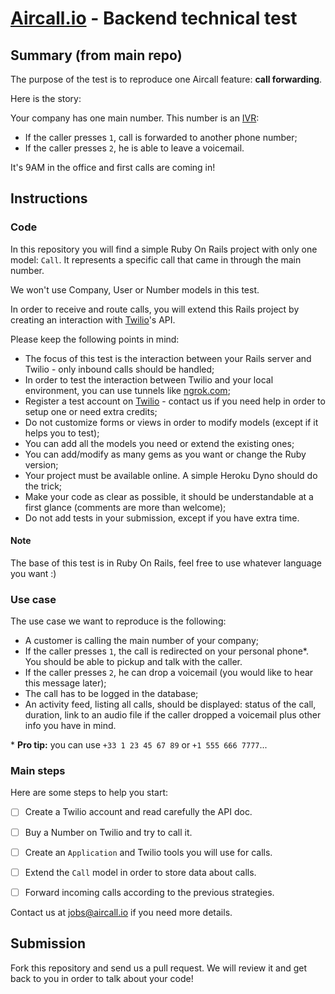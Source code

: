 # [Aircall.io](https://aircall.io) - Backend technical test

## Summary (from main repo)

The purpose of the test is to reproduce one Aircall feature: __call forwarding__.

Here is the story:

Your company has one main number. This number is an [IVR](https://en.wikipedia.org/wiki/Interactive_voice_response):
- If the caller presses `1`, call is forwarded to another phone number;
- If the caller presses `2`, he is able to leave a voicemail.

It's 9AM in the office and first calls are coming in!

## Instructions

### Code

In this repository you will find a simple Ruby On Rails project with only one model: `Call`. It represents a specific call that came in through the main number.

We won't use Company, User or Number models in this test.

In order to receive and route calls, you will extend this Rails project by creating an interaction with [Twilio](https://twilio.com)'s API.

Please keep the following points in mind:

- The focus of this test is the interaction between your Rails server and Twilio - only inbound calls should be handled;
- In order to test the interaction between Twilio and your local environment, you can use tunnels like [ngrok.com](https://ngrok.com);
- Register a test account on [Twilio](https://twilio.com) - contact us if you need help in order to setup one or need extra credits;
- Do not customize forms or views in order to modify models (except if it helps you to test);
- You can add all the models you need or extend the existing ones;
- You can add/modify as many gems as you want or change the Ruby version;
- Your project must be available online. A simple Heroku Dyno should do the trick;
- Make your code as clear as possible, it should be understandable at a first glance (comments are more than welcome);
- Do not add tests in your submission, except if you have extra time.

#### Note
The base of this test is in Ruby On Rails, feel free to use whatever language you want :)


### Use case

The use case we want to reproduce is the following:

- A customer is calling the main number of your company;
- If the caller presses `1`, the call is redirected on your personal phone\*. You should be able to pickup and talk with the caller.
- If the caller presses `2`, he can drop a voicemail (you would like to hear this message later);
- The call has to be logged in the database;
- An activity feed, listing all calls, should be displayed: status of the call, duration, link to an audio file if the caller dropped a voicemail plus other info you have in mind.

\* **Pro tip:** you can use `+33 1 23 45 67 89` or `+1 555 666 7777`...

### Main steps

Here are some steps to help you start:

- [ ] Create a Twilio account and read carefully the API doc.

- [ ] Buy a Number on Twilio and try to call it.

- [ ] Create an `Application` and Twilio tools you will use for calls.

- [ ] Extend the `Call` model in order to store data about calls.

- [ ] Forward incoming calls according to the previous strategies.

Contact us at jobs@aircall.io if you need more details.


## Submission

Fork this repository and send us a pull request. We will review it and get back to you in order to talk about your code!

